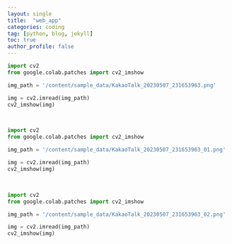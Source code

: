 ```yaml
---
layout: single
title:  "web_app"
categories: coding
tag: [python, blog, jekyll]
toc: true
author_profile: false
---
```


<head>
  <style>
    table.dataframe {
      white-space: normal;
      width: 100%;
      height: 240px;
      display: block;
      overflow: auto;
      font-family: Arial, sans-serif;
      font-size: 0.9rem;
      line-height: 20px;
      text-align: center;
      border: 0px !important;
    }

    table.dataframe th {
      text-align: center;
      font-weight: bold;
      padding: 8px;
    }

    table.dataframe td {
      text-align: center;
      padding: 8px;
    }

    table.dataframe tr:hover {
      background: #b8d1f3; 
    }

    .output_prompt {
      overflow: auto;
      font-size: 0.9rem;
      line-height: 1.45;
      border-radius: 0.3rem;
      -webkit-overflow-scrolling: touch;
      padding: 0.8rem;
      margin-top: 0;
      margin-bottom: 15px;
      font: 1rem Consolas, "Liberation Mono", Menlo, Courier, monospace;
      color: $code-text-color;
      border: solid 1px $border-color;
      border-radius: 0.3rem;
      word-break: normal;
      white-space: pre;
    }

  .dataframe tbody tr th:only-of-type {
      vertical-align: middle;
  }

  .dataframe tbody tr th {
      vertical-align: top;
  }

  .dataframe thead th {
      text-align: center !important;
      padding: 8px;
  }

  .page__content p {
      margin: 0 0 0px !important;
  }

  .page__content p > strong {
    font-size: 0.8rem !important;
  }

  </style>
</head>



```python
import cv2
from google.colab.patches import cv2_imshow

img_path = '/content/sample_data/KakaoTalk_20230507_231653963.png'

img = cv2.imread(img_path)
cv2_imshow(img)
```

<pre>
<PIL.Image.Image image mode=RGB size=848x821 at 0x7FAE5F9A5390>
</pre>

```python
import cv2
from google.colab.patches import cv2_imshow

img_path = '/content/sample_data/KakaoTalk_20230507_231653963_01.png'

img = cv2.imread(img_path)
cv2_imshow(img)
```

<pre>
<PIL.Image.Image image mode=RGB size=630x752 at 0x7FAE648ABC10>
</pre>

```python
import cv2
from google.colab.patches import cv2_imshow

img_path = '/content/sample_data/KakaoTalk_20230507_231653963_02.png'

img = cv2.imread(img_path)
cv2_imshow(img)
```

<pre>
<PIL.Image.Image image mode=RGB size=723x801 at 0x7FAE5F9A5180>
</pre>
